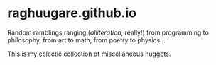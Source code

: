 raghuugare.github.io
====================

Random ramblings ranging (_alliteration_, really!) from programming to philosophy, from art to math, from poetry to physics...

This is my eclectic collection of miscellaneous nuggets. 

